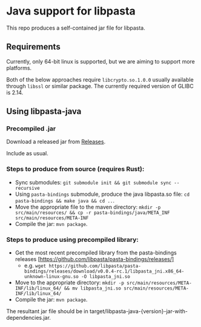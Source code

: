 Java support for libpasta
=========================

This repo produces a self-contained jar file for libpasta.

## Requirements

Currently, only 64-bit linux is supported, but we are aiming to support more
platforms.

Both of the below approaches require `libcrypto.so.1.0.0` usually available through
`libssl` or similar package. The currently required version of GLIBC is 2.14.

## Using libpasta-java

### Precompiled .jar

Download a released jar from [Releases](https://github.com/libpasta/libpasta-java/releases).

Include as usual.

### Steps to produce from source (requires Rust):

 * Sync submodules: `git submodule init && git submodule sync --recursive`
 * Using `pasta-bindings` submodule, produce the java libpasta.so file: `cd pasta-bindings && make java && cd ..`.
 * Move the appropriate file to the maven directory: `mkdir -p src/main/resources/ && cp -r pasta-bindings/java/META_INF src/main/resources/META-INF`
 * Compile the jar: `mvn package`.

### Steps to produce using precompiled library:

 * Get the most recent precompiled library from the pasta-bindings releases [https://github.com/libpasta/pasta-bindings/releases/]
   - e.g. `wget https://github.com/libpasta/pasta-bindings/releases/download/v0.0.4-rc.1/libpasta_jni.x86_64-unknown-linux-gnu.so -O libpasta_jni.so`
 * Move to the appropriate directory: `mkdir -p src/main/resources/META-INF/lib/linux_64/ && mv libpasta_jni.so src/main/resources/META-INF/lib/linux_64/`
 * Compile the jar: `mvn package`.

The resultant jar file should be in target/libpasta-java-{version}-jar-with-dependencies.jar.
